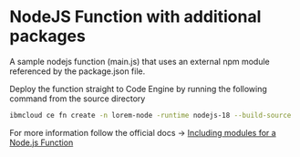 # NodeJS Function with additional packages

A sample nodejs function (main.js) that uses an external npm module referenced by the package.json file. 

Deploy the function straight to Code Engine by running the following command from the source directory 

```bash
ibmcloud ce fn create -n lorem-node -runtime nodejs-18 --build-source .
```

For more information follow the official docs -> [Including modules for a Node.js Function](https://cloud.ibm.com/docs/codeengine?topic=codeengine-fun-create-repo#function-nodejs-dep-repo)

